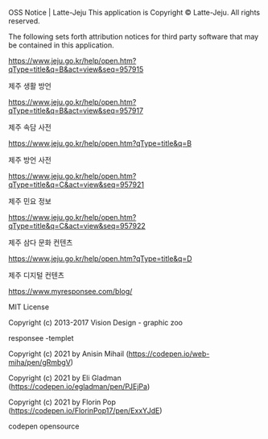 OSS Notice | Latte-Jeju
This application is Copyright © Latte-Jeju. All rights reserved.

The following sets forth attribution notices for third party software that may be contained in this application.


https://www.jeju.go.kr/help/open.htm?qType=title&q=B&act=view&seq=957915

제주 생활 방언


https://www.jeju.go.kr/help/open.htm?qType=title&q=B&act=view&seq=957917

제주 속담 사전


https://www.jeju.go.kr/help/open.htm?qType=title&q=B

제주 방언 사전


https://www.jeju.go.kr/help/open.htm?qType=title&q=C&act=view&seq=957921

제주 민요 정보


https://www.jeju.go.kr/help/open.htm?qType=title&q=C&act=view&seq=957922

제주 삼다 문화 컨텐츠


https://www.jeju.go.kr/help/open.htm?qType=title&q=D

제주 디지털 컨텐츠






https://www.myresponsee.com/blog/

MIT License

Copyright (c) 2013-2017 Vision Design - graphic zoo

responsee -templet





Copyright (c) 2021 by Anisin Mihail (https://codepen.io/web-miha/pen/gRmbgV)

Copyright (c) 2021 by Eli Gladman (https://codepen.io/egladman/pen/PJEjPa)

Copyright (c) 2021 by Florin Pop (https://codepen.io/FlorinPop17/pen/ExxYJdE)

codepen opensource
